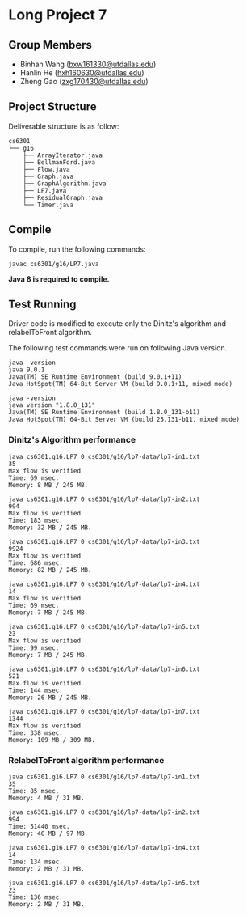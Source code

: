Long Project 7
==============

Group Members
-------------

- Binhan Wang (bxw161330@utdallas.edu)
- Hanlin He (hxh160630@utdallas.edu)
- Zheng Gao (zxg170430@utdallas.edu)

Project Structure
-----------------

Deliverable structure is as follow:

    cs6301
    └── g16
        ├── ArrayIterator.java
        ├── BellmanFord.java
        ├── Flow.java
        ├── Graph.java
        ├── GraphAlgorithm.java
        ├── LP7.java
        ├── ResidualGraph.java
        └── Timer.java

Compile
-------

To compile, run the following commands:

    javac cs6301/g16/LP7.java

__Java 8 is required to compile.__

Test Running
------------

Driver code is modified to execute only the Dinitz's algorithm and
relabelToFront algorithm.

The following test commands were run on following Java version.

    java -version
    java 9.0.1
    Java(TM) SE Runtime Environment (build 9.0.1+11)
    Java HotSpot(TM) 64-Bit Server VM (build 9.0.1+11, mixed mode)

    java -version
    java version "1.8.0_131"
    Java(TM) SE Runtime Environment (build 1.8.0_131-b11)
    Java HotSpot(TM) 64-Bit Server VM (build 25.131-b11, mixed mode)

### Dinitz's Algorithm performance

    java cs6301.g16.LP7 0 cs6301/g16/lp7-data/lp7-in1.txt
    35
    Max flow is verified
    Time: 69 msec.
    Memory: 8 MB / 245 MB.

    java cs6301.g16.LP7 0 cs6301/g16/lp7-data/lp7-in2.txt
    994
    Max flow is verified
    Time: 183 msec.
    Memory: 32 MB / 245 MB.

    java cs6301.g16.LP7 0 cs6301/g16/lp7-data/lp7-in3.txt
    9924
    Max flow is verified
    Time: 686 msec.
    Memory: 82 MB / 245 MB.

    java cs6301.g16.LP7 0 cs6301/g16/lp7-data/lp7-in4.txt
    14
    Max flow is verified
    Time: 69 msec.
    Memory: 7 MB / 245 MB.

    java cs6301.g16.LP7 0 cs6301/g16/lp7-data/lp7-in5.txt
    23
    Max flow is verified
    Time: 99 msec.
    Memory: 7 MB / 245 MB.

    java cs6301.g16.LP7 0 cs6301/g16/lp7-data/lp7-in6.txt
    521
    Max flow is verified
    Time: 144 msec.
    Memory: 26 MB / 245 MB.

    java cs6301.g16.LP7 0 cs6301/g16/lp7-data/lp7-in7.txt
    1344
    Max flow is verified
    Time: 338 msec.
    Memory: 109 MB / 309 MB.

### RelabelToFront algorithm performance

    java cs6301.g16.LP7 0 cs6301/g16/lp7-data/lp7-in1.txt
    35
    Time: 85 msec.
    Memory: 4 MB / 31 MB.

    java cs6301.g16.LP7 0 cs6301/g16/lp7-data/lp7-in2.txt
    994
    Time: 51440 msec.
    Memory: 46 MB / 97 MB.

    java cs6301.g16.LP7 0 cs6301/g16/lp7-data/lp7-in4.txt
    14
    Time: 134 msec.
    Memory: 2 MB / 31 MB.

    java cs6301.g16.LP7 0 cs6301/g16/lp7-data/lp7-in5.txt
    23
    Time: 136 msec.
    Memory: 2 MB / 31 MB.
